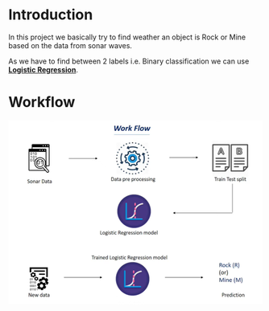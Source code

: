 # **Introduction**

In this project we basically try to find weather an object is Rock or Mine based on the data from sonar waves.

As we have to find between 2 labels i.e. Binary classification we can use [**Logistic Regression**](../../Machine%20Learning%20Models/Logistic%20Regression.md).

# **Workflow**

![Workflow](./img/work-flow.png "Workflow")
